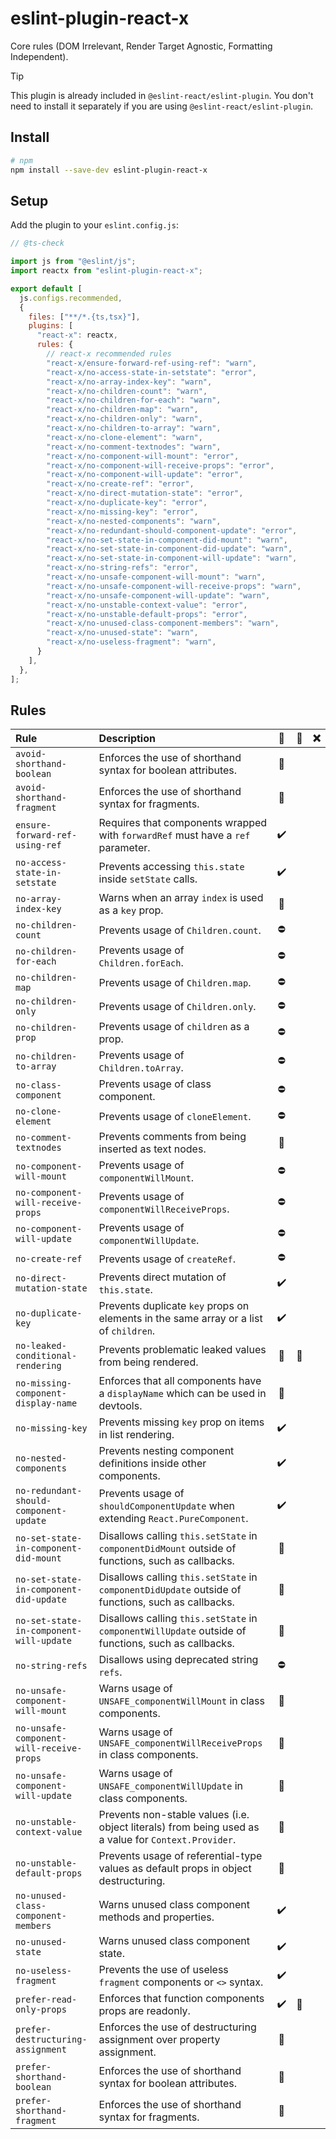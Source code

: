 # eslint-plugin-react-x

Core rules (DOM Irrelevant, Render Target Agnostic, Formatting Independent).

> [!TIP]
> This plugin is already included in `@eslint-react/eslint-plugin`. You don't need to install it separately if you are using `@eslint-react/eslint-plugin`.

## Install

```sh
# npm
npm install --save-dev eslint-plugin-react-x
```

## Setup

Add the plugin to your `eslint.config.js`:

```js
// @ts-check

import js from "@eslint/js";
import reactx from "eslint-plugin-react-x";

export default [
  js.configs.recommended,
  {
    files: ["**/*.{ts,tsx}"],
    plugins: [
      "react-x": reactx,
      rules: {
        // react-x recommended rules
        "react-x/ensure-forward-ref-using-ref": "warn",
        "react-x/no-access-state-in-setstate": "error",
        "react-x/no-array-index-key": "warn",
        "react-x/no-children-count": "warn",
        "react-x/no-children-for-each": "warn",
        "react-x/no-children-map": "warn",
        "react-x/no-children-only": "warn",
        "react-x/no-children-to-array": "warn",
        "react-x/no-clone-element": "warn",
        "react-x/no-comment-textnodes": "warn",
        "react-x/no-component-will-mount": "error",
        "react-x/no-component-will-receive-props": "error",
        "react-x/no-component-will-update": "error",
        "react-x/no-create-ref": "error",
        "react-x/no-direct-mutation-state": "error",
        "react-x/no-duplicate-key": "error",
        "react-x/no-missing-key": "error",
        "react-x/no-nested-components": "warn",
        "react-x/no-redundant-should-component-update": "error",
        "react-x/no-set-state-in-component-did-mount": "warn",
        "react-x/no-set-state-in-component-did-update": "warn",
        "react-x/no-set-state-in-component-will-update": "warn",
        "react-x/no-string-refs": "error",
        "react-x/no-unsafe-component-will-mount": "warn",
        "react-x/no-unsafe-component-will-receive-props": "warn",
        "react-x/no-unsafe-component-will-update": "warn",
        "react-x/no-unstable-context-value": "error",
        "react-x/no-unstable-default-props": "error",
        "react-x/no-unused-class-component-members": "warn",
        "react-x/no-unused-state": "warn",
        "react-x/no-useless-fragment": "warn",
      }
    ],
  },
];
```

## Rules

| Rule                                     | Description                                                                                          | 💼  | 💭  | ❌  |
| :--------------------------------------- | :--------------------------------------------------------------------------------------------------- | :-: | :-: | :-: |
| `avoid-shorthand-boolean`                | Enforces the use of shorthand syntax for boolean attributes.                                         | 🎨  |     |     |
| `avoid-shorthand-fragment`               | Enforces the use of shorthand syntax for fragments.                                                  | 🎨  |     |     |
| `ensure-forward-ref-using-ref`           | Requires that components wrapped with `forwardRef` must have a `ref` parameter.                      |  ✔️  |     |     |
| `no-access-state-in-setstate`            | Prevents accessing `this.state` inside `setState` calls.                                             |  ✔️  |     |     |
| `no-array-index-key`                     | Warns when an array `index` is used as a `key` prop.                                                 | 👀  |     |     |
| `no-children-count`                      | Prevents usage of `Children.count`.                                                                  | ⛔  |     |     |
| `no-children-for-each`                   | Prevents usage of `Children.forEach`.                                                                | ⛔  |     |     |
| `no-children-map`                        | Prevents usage of `Children.map`.                                                                    | ⛔  |     |     |
| `no-children-only`                       | Prevents usage of `Children.only`.                                                                   | ⛔  |     |     |
| `no-children-prop`                       | Prevents usage of `children` as a prop.                                                              | ⛔  |     |     |
| `no-children-to-array`                   | Prevents usage of `Children.toArray`.                                                                | ⛔  |     |     |
| `no-class-component`                     | Prevents usage of class component.                                                                   | ⛔  |     |     |
| `no-clone-element`                       | Prevents usage of `cloneElement`.                                                                    | ⛔  |     |     |
| `no-comment-textnodes`                   | Prevents comments from being inserted as text nodes.                                                 | 👀  |     |     |
| `no-component-will-mount`                | Prevents usage of `componentWillMount`.                                                              | ⛔  |     |     |
| `no-component-will-receive-props`        | Prevents usage of `componentWillReceiveProps`.                                                       | ⛔  |     |     |
| `no-component-will-update`               | Prevents usage of `componentWillUpdate`.                                                             | ⛔  |     |     |
| `no-create-ref`                          | Prevents usage of `createRef`.                                                                       | ⛔  |     |     |
| `no-direct-mutation-state`               | Prevents direct mutation of `this.state`.                                                            |  ✔️  |     |     |
| `no-duplicate-key`                       | Prevents duplicate `key` props on elements in the same array or a list of `children`.                |  ✔️  |     |     |
| `no-leaked-conditional-rendering`        | Prevents problematic leaked values from being rendered.                                              | 👀  | 💭  |     |
| `no-missing-component-display-name`      | Enforces that all components have a `displayName` which can be used in devtools.                     | 🐞  |     |     |
| `no-missing-key`                         | Prevents missing `key` prop on items in list rendering.                                              |  ✔️  |     |     |
| `no-nested-components`                   | Prevents nesting component definitions inside other components.                                      |  ✔️  |     |     |
| `no-redundant-should-component-update`   | Prevents usage of `shouldComponentUpdate` when extending `React.PureComponent`.                      |  ✔️  |     |     |
| `no-set-state-in-component-did-mount`    | Disallows calling `this.setState` in `componentDidMount` outside of functions, such as callbacks.    | 👀  |     |     |
| `no-set-state-in-component-did-update`   | Disallows calling `this.setState` in `componentDidUpdate` outside of functions, such as callbacks.   | 👀  |     |     |
| `no-set-state-in-component-will-update`  | Disallows calling `this.setState` in `componentWillUpdate` outside of functions, such as callbacks.  | 👀  |     |     |
| `no-string-refs`                         | Disallows using deprecated string `refs`.                                                            | ⛔  |     |     |
| `no-unsafe-component-will-mount`         | Warns usage of `UNSAFE_componentWillMount` in class components.                                      | 👀  |     |     |
| `no-unsafe-component-will-receive-props` | Warns usage of `UNSAFE_componentWillReceiveProps` in class components.                               | 👀  |     |     |
| `no-unsafe-component-will-update`        | Warns usage of `UNSAFE_componentWillUpdate` in class components.                                     | 👀  |     |     |
| `no-unstable-context-value`              | Prevents non-stable values (i.e. object literals) from being used as a value for `Context.Provider`. | 🚀  |     |     |
| `no-unstable-default-props`              | Prevents usage of referential-type values as default props in object destructuring.                  | 🚀  |     |     |
| `no-unused-class-component-members`      | Warns unused class component methods and properties.                                                 |  ✔️  |     |     |
| `no-unused-state`                        | Warns unused class component state.                                                                  |  ✔️  |     |     |
| `no-useless-fragment`                    | Prevents the use of useless `fragment` components or `<>` syntax.                                    |  ✔️  |     |     |
| `prefer-read-only-props`                 | Enforces that function components props are readonly.                                                |  ✔️  | 💭  |     |
| `prefer-destructuring-assignment`        | Enforces the use of destructuring assignment over property assignment.                               | 🎨  |     |     |
| `prefer-shorthand-boolean`               | Enforces the use of shorthand syntax for boolean attributes.                                         | 🎨  |     |     |
| `prefer-shorthand-fragment`              | Enforces the use of shorthand syntax for fragments.                                                  | 🎨  |     |     |
